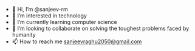 - 👋 Hi, I’m @sanjeev-rm
- 👀 I’m interested in technology
- 🌱 I’m currently learning computer science
- 💞️ I’m looking to collaborate on solving the toughest problems faced by humanity
- 📫 How to reach me sanjeevraghu2050@gmail.com

<!---
sanjeev-rm/sanjeev-rm is a ✨ special ✨ repository because its `README.md` (this file) appears on your GitHub profile.
You can click the Preview link to take a look at your changes.
--->
